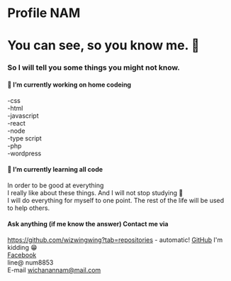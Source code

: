 # Profile NAM
# You can see, so you know me. 👋 <br>
### So I will tell you some things you might not know. <br>
#### 🔭 I’m currently working on home codeing <br>
  -css <br>
  -html <br>
  -javascript <br>
  -react <br>
  -node <br>
  -type script <br>
  -php <br>
  -wordpress <br>
#### 🌱 I’m currently learning all code <br>
In order to be good at everything <br>
I really like about these things. And I will not stop studying :running: <br>
I will do everything for myself to one point. The rest of the life will be used to help others. <br>
#### Ask anything (if me know the answer) Contact me via <br>
https://github.com/wizwingwing?tab=repositories - automatic!
[GitHub](https://github.com/wizwingwing?tab=repositories) I'm kidding :grin: <br>
[Facebook](https://web.facebook.com/profile.php?id=100005146331016) <br> 
line@ num8853<br>
E-mail wichanannam@mail.com <br>

<!--
**ThechoiceMaster/ThechoiceMaster** is a ✨ _special_ ✨ repository because its `README.md` (this file) appears on your GitHub profile.

Here are some ideas to get you started:

- 🔭 I’m currently working on ...
- 🌱 I’m currently learning ...
- 👯 I’m looking to collaborate on ...
- 🤔 I’m looking for help with ...
- 💬 Ask me about ...
- 📫 How to reach me: ...
- 😄 Pronouns: ...
- ⚡ Fun fact: ...
-->
